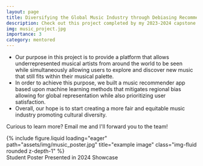 ```yaml
---
layout: page
title: Diversifying the Global Music Industry through Debiasing Recommender Systems
description: Check out this project completed by my 2023-2024 capstone students - Natalie Wu, Shivani Suthar, Samantha Horio, and Joshua Brusewitz!
img: music_project.jpg
importance: 3
category: mentored
---
```

- Our purpose in this project is to provide a platform that allows underrepresented musical artists from around the world to be seen while simultaneously allowing users to explore and discover new music that still fits within their musical palette.
- In order to achieve this purpose, we built a music recommender app based upon machine learning methods that mitigates regional bias allowing for global representation while also prioritizing user satisfaction.
- Overall, our hope is to start creating a more fair and equitable music industry promoting cultural diversity.
  
Curious to learn more? Email me and I'll forward you to the team!

<div class="row">
    <div class="col-sm mt-3 mt-md-0">
        {% include figure.liquid loading="eager" path="assets/img/music_poster.jpg" title="example image" class="img-fluid rounded z-depth-1" %}
    </div>
</div>
<div class="caption">
    Student Poster Presented in 2024 Showcase
</div>
